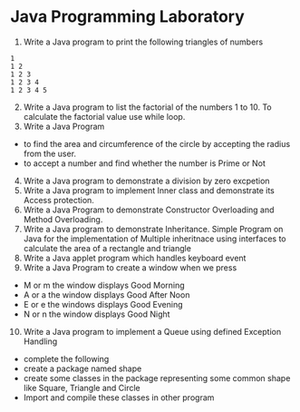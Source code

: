 Java Programming Laboratory
============================

1. Write a Java program to print the following triangles of numbers
```
1
1 2
1 2 3
1 2 3 4
1 2 3 4 5
```

2. Write a Java program to list the factorial of the numbers 1 to 10. To calculate the factorial value use while loop.
3. Write a Java Program
- to find the area and circumference of the circle by accepting the radius from the user.
- to accept a number and find whether the number is Prime or Not
4. Write a Java program to demonstrate a division by zero excpetion
5. Write a Java program to implement Inner class and demonstrate its  Access protection.
6. Write a Java Program to demonstrate Constructor Overloading and Method Overloading.
7. Write a Java program to demonstrate Inheritance. Simple Program on Java for the implementation of Multiple inheritnace using interfaces to calculate the area of a rectangle and triangle
8. Write a Java applet program which handles keyboard event
9. Write a Java Program to create a window when we press
- M or m the window displays Good Morning
- A or a the window displays Good After Noon
- E or e the windows displays Good Evening
- N or n the window displays Good Night
10. Write a Java program to implement a Queue using defined Exception Handling
- complete the following
- create a package named shape
- create some classes in the package representing some common shape like Square, Triangle and Circle
- Import and compile these classes in other program 